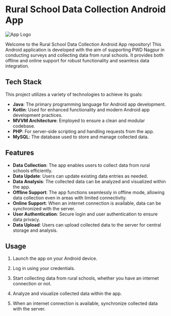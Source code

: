 # Rural School Data Collection Android App

![App Logo](link_to_your_app_logo.png)

Welcome to the Rural School Data Collection Android App repository! This Android application is developed with the aim of supporting PWD Nagpur in conducting surveys and collecting data from rural schools. It provides both offline and online support for robust functionality and seamless data integration.

## Tech Stack

This project utilizes a variety of technologies to achieve its goals:

- **Java**: The primary programming language for Android app development.
- **Kotlin**: Used for enhanced functionality and modern Android app development practices.
- **MVVM Architecture**: Employed to ensure a clean and modular codebase.
- **PHP**: For server-side scripting and handling requests from the app.
- **MySQL**: The database used to store and manage collected data.

## Features

- **Data Collection**: The app enables users to collect data from rural schools efficiently.
- **Data Update**: Users can update existing data entries as needed.
- **Data Analysis**: The collected data can be analyzed and visualized within the app.
- **Offline Support**: The app functions seamlessly in offline mode, allowing data collection even in areas with limited connectivity.
- **Online Support**: When an internet connection is available, data can be synchronized with the server.
- **User Authentication**: Secure login and user authentication to ensure data privacy.
- **Data Upload**: Users can upload collected data to the server for central storage and analysis.

## Usage
1) Launch the app on your Android device.

2) Log in using your credentials.

3) Start collecting data from rural schools, whether you have an internet connection or not.

4) Analyze and visualize collected data within the app.

5) When an internet connection is available, synchronize collected data with the server.
